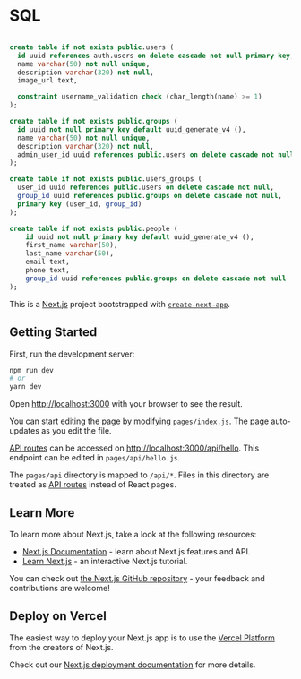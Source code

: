# SQL
```sql

create table if not exists public.users (
  id uuid references auth.users on delete cascade not null primary key,
  name varchar(50) not null unique,
  description varchar(320) not null,
  image_url text,

  constraint username_validation check (char_length(name) >= 1)
);

create table if not exists public.groups (
  id uuid not null primary key default uuid_generate_v4 (),
  name varchar(50) not null unique,
  description varchar(320) not null,
  admin_user_id uuid references public.users on delete cascade not null
);

create table if not exists public.users_groups (
  user_id uuid references public.users on delete cascade not null,
  group_id uuid references public.groups on delete cascade not null,
  primary key (user_id, group_id)  
);

create table if not exists public.people (
    id uuid not null primary key default uuid_generate_v4 (),
    first_name varchar(50),
    last_name varchar(50),
    email text,
    phone text,
    group_id uuid references public.groups on delete cascade not null
);

```

This is a [Next.js](https://nextjs.org/) project bootstrapped with [`create-next-app`](https://github.com/vercel/next.js/tree/canary/packages/create-next-app).

## Getting Started

First, run the development server:

```bash
npm run dev
# or
yarn dev
```

Open [http://localhost:3000](http://localhost:3000) with your browser to see the result.

You can start editing the page by modifying `pages/index.js`. The page auto-updates as you edit the file.

[API routes](https://nextjs.org/docs/api-routes/introduction) can be accessed on [http://localhost:3000/api/hello](http://localhost:3000/api/hello). This endpoint can be edited in `pages/api/hello.js`.

The `pages/api` directory is mapped to `/api/*`. Files in this directory are treated as [API routes](https://nextjs.org/docs/api-routes/introduction) instead of React pages.

## Learn More

To learn more about Next.js, take a look at the following resources:

- [Next.js Documentation](https://nextjs.org/docs) - learn about Next.js features and API.
- [Learn Next.js](https://nextjs.org/learn) - an interactive Next.js tutorial.

You can check out [the Next.js GitHub repository](https://github.com/vercel/next.js/) - your feedback and contributions are welcome!

## Deploy on Vercel

The easiest way to deploy your Next.js app is to use the [Vercel Platform](https://vercel.com/new?utm_medium=default-template&filter=next.js&utm_source=create-next-app&utm_campaign=create-next-app-readme) from the creators of Next.js.

Check out our [Next.js deployment documentation](https://nextjs.org/docs/deployment) for more details.
